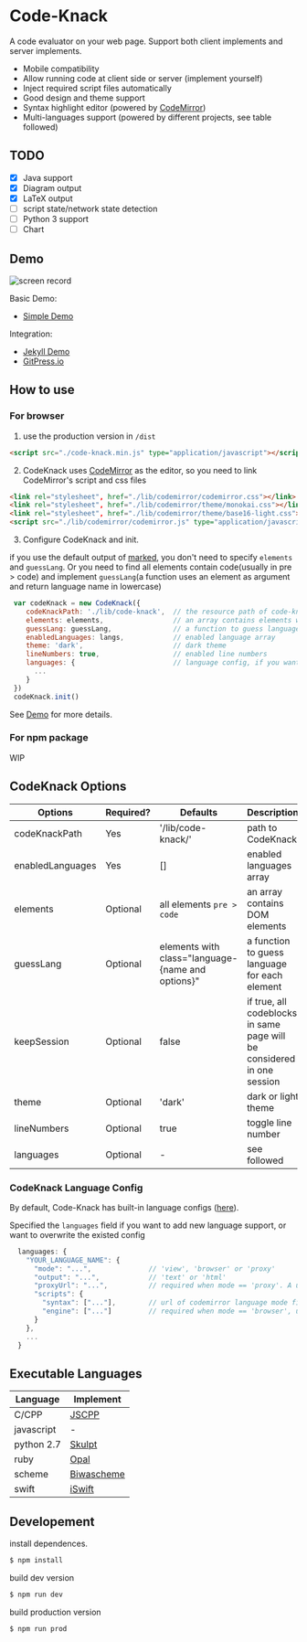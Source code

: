 # Code-Knack

A code evaluator on your web page. Support both client implements and server implements.

- Mobile compatibility
- Allow running code at client side or server (implement yourself)
- Inject required script files automatically
- Good design and theme support
- Syntax highlight editor (powered by [CodeMirror](http://codemirror.net/))
- Multi-languages support (powered by different projects, see table followed)

## TODO

- [x] Java support
- [x] Diagram output
- [x] LaTeX output
- [ ] script state/network state detection
- [ ] Python 3 support
- [ ] Chart

## Demo

![screen record](https://github.com/lyricat/code-knack/blob/master/docs/screenrecord.gif)

Basic Demo:

- [Simple Demo](https://lyricat.github.io/code-knack/demo)

Integration:

- [Jekyll Demo](https://lyricat.github.io/code-knack-jekyll-demo/jekyll/update/2019/01/19/welcome-to-jekyll.html)
- [GitPress.io](https://gitpress.io/c/helps/languages)


## How to use

### For browser

1. use the production version in `/dist`

```html
<script src="./code-knack.min.js" type="application/javascript"></script>
```

2. CodeKnack uses [CodeMirror](http://codemirror.net/) as the editor, so you need to link CodeMirror's script and css files

```html
<link rel="stylesheet", href="./lib/codemirror/codemirror.css"></link>
<link rel="stylesheet", href="./lib/codemirror/theme/monokai.css"></link>
<link rel="stylesheet", href="./lib/codemirror/theme/base16-light.css"></link>
<script src="./lib/codemirror/codemirror.js" type="application/javascript"></script>
```

3. Configure CodeKnack and init.

if you use the default output of [marked](https://marked.js.org), you don't need to specify `elements` and `guessLang`. Or you need to find all elements contain code(usually in pre > code) and implement `guessLang`(a function uses an element as argument and return language name in lowercase)

```javascript
 var codeKnack = new CodeKnack({
    codeKnackPath: './lib/code-knack',  // the resource path of code-knack
    elements: elements,                 // an array contains elements with code
    guessLang: guessLang,               // a function to guess language in each element
    enabledLanguages: langs,            // enabled language array
    theme: 'dark',                      // dark theme
    lineNumbers: true,                  // enabled line numbers
    languages: {                        // language config, if you want to add language support manually
      ...
    }
 })
 codeKnack.init()
```

See [Demo](https://github.com/lyricat/code-knack/tree/master/docs/demo) for more details.

### For npm package

WIP

## CodeKnack Options

| Options          | Required? | Defaults                                          | Description                                                            |
|------------------|-----------|---------------------------------------------------|------------------------------------------------------------------------|
| codeKnackPath    | Yes       | '/lib/code-knack/'                                | path to CodeKnack                                                      |
| enabledLanguages | Yes       | []                                                | enabled languages array                                                |
| elements         | Optional  | all elements `pre > code`                         | an array contains DOM elements                                         |
| guessLang        | Optional  | elements with class="language-{name and options}" | a function to guess language for each element                          |
| keepSession      | Optional  | false                                             | if true, all codeblocks in same page will be considered in one session |
| theme            | Optional  | 'dark'                                            | dark or light theme                                                    |
| lineNumbers      | Optional  | true                                              | toggle line number                                                     |
| languages        | Optional  | -                                                 | see followed                                                           |

### CodeKnack Language Config

By default, Code-Knack has built-in language configs ([here](src/languages.json)).

Specified the `languages` field if you want to add new language support, or want to overwrite the existed config

```javascript
  languages: {
    "YOUR_LANGUAGE_NAME": {
      "mode": "...",              // 'view', 'browser' or 'proxy'
      "output": "...",            // 'text' or 'html'
      "proxyUrl": "...",          // required when mode == 'proxy'. A url to run code 
      "scripts": {      
        "syntax": ["..."],        // url of codemirror language mode files
        "engine": ["..."]         // required when mode == 'browser', url of code-knack browser engine files
      }
    },
    ...
  }
```

## Executable Languages


| Language | Implement |
| --- | --- |
| C/CPP 	| [JSCPP](https://github.com/felixhao28/JSCPP) |
| javascript 	| - |
| python 2.7	| [Skulpt](skulpt.org) |
| ruby		| [Opal](https://opalrb.com/#) |
| scheme	| [Biwascheme](https://www.biwascheme.org) |
| swift		| [iSwift](https://iswift.org/) |

## Developement

install dependences.

```bash
$ npm install
```

build dev version

```bash
$ npm run dev
```


build production version

```bash
$ npm run prod
```
